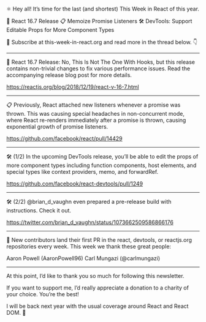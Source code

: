 ⚛️ Hey all! It’s time for the last (and shortest) This Week in React of this year.

🎉 React 16.7 Release
📋 Memoize Promise Listeners
🛠 DevTools: Support Editable Props for More Component Types

💌 Subscribe at this-week-in-react.org and read more in the thread below. 👇

---

🎉 React 16.7 Release: No, This Is Not The One With Hooks, but this release contains non-trivial changes to fix various performance issues. Read the accompanying release blog post for more details.

https://reactjs.org/blog/2018/12/19/react-v-16-7.html

---

📋 Previously, React attached new listeners whenever a promise was thrown. This was causing special headaches in non-concurrent mode, where React re-renders immediately after a promise is thrown, causing exponential growth of promise listeners.

https://github.com/facebook/react/pull/14429

---

🛠 (1/2) In the upcoming DevTools release, you’ll be able to edit the props of more component types including function components, host elements, and special types like context providers, memo, and forwardRef.

https://github.com/facebook/react-devtools/pull/1249

---

🛠 (2/2) @brian_d_vaughn even prepared a pre-release build with instructions. Check it out.

https://twitter.com/brian_d_vaughn/status/1073662509586866176

---

👏 New contributors land their first PR in the react, devtools, or reactjs.org repositories every week. This week we thank these great people:

Aaron Powell (AaronPowell96)
Carl Mungazi (@carlmungazi)

---

At this point, I’d like to thank you so much for following this newsletter.

If you want to support me, I’d really appreciate a donation to a charity of your choice. You’re the best!

I will be back next year with the usual coverage around React and React DOM. 👋
